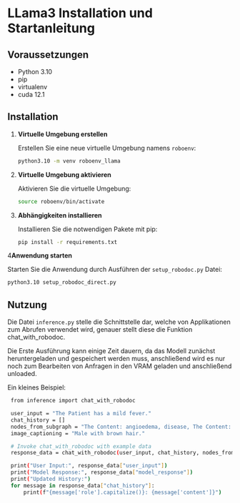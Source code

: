
# LLama3 Installation und Startanleitung

## Voraussetzungen
- Python 3.10
- pip
- virtualenv
- cuda 12.1

## Installation

1. **Virtuelle Umgebung erstellen**

   Erstellen Sie eine neue virtuelle Umgebung namens `roboenv`:

   ```bash
   python3.10 -m venv roboenv_llama
   ```

2. **Virtuelle Umgebung aktivieren**

   Aktivieren Sie die virtuelle Umgebung:

   ```bash
   source roboenv/bin/activate
   ```

3. **Abhängigkeiten installieren**

   Installieren Sie die notwendigen Pakete mit pip:

   ```bash
   pip install -r requirements.txt
   ```

4**Anwendung starten**

   Starten Sie die Anwendung durch Ausführen der `setup_robodoc.py` Datei:

   ```bash
   python3.10 setup_robodoc_direct.py
   ```


## Nutzung

Die Datei `inference.py` stelle die Schnittstelle dar, welche von Applikationen zum Abrufen verwendet wird, genauer stellt diese die Funktion chat_with_robodoc.

Die Erste Ausführung kann einige Zeit dauern, da das Modell zunächst heruntergeladen und gespeichert werden muss, anschließend wird es nur noch zum Bearbeiten von Anfragen in den VRAM geladen und anschließend unloaded.

Ein kleines Beispiel:


   ```bash
    from inference import chat_with_robodoc

    user_input = "The Patient has a mild fever."
    chat_history = []
    nodes_from_subgraph = "The Content: angioedema, disease, The Content: acquired angioedema, disease"
    image_captioning = "Male with brown hair." 

    # Invoke chat_with_robodoc with example data
    response_data = chat_with_robodoc(user_input, chat_history, nodes_from_subgraph, image_captioning)

    print("User Input:", response_data["user_input"])
    print("Model Response:", response_data["model_response"])
    print("Updated History:")
    for message in response_data["chat_history"]:
        print(f"{message['role'].capitalize()}: {message['content']}")
   ```

    
